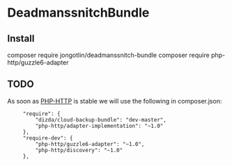 # DeadmanssnitchBundle


## Install

composer require jongotlin/deadmanssnitch-bundle
composer require php-http/guzzle6-adapter


## TODO 

As soon as [PHP-HTTP](http://docs.httplug.io/en/latest/) is stable we will use the following in composer.json: 
 
```
     "require": {
         "dizda/cloud-backup-bundle": "dev-master",
         "php-http/adapter-implementation": "~1.0"
     },
     "require-dev": {
         "php-http/guzzle6-adapter": "~1.0",
         "php-http/discovery": "~1.0"
     },
 
```
